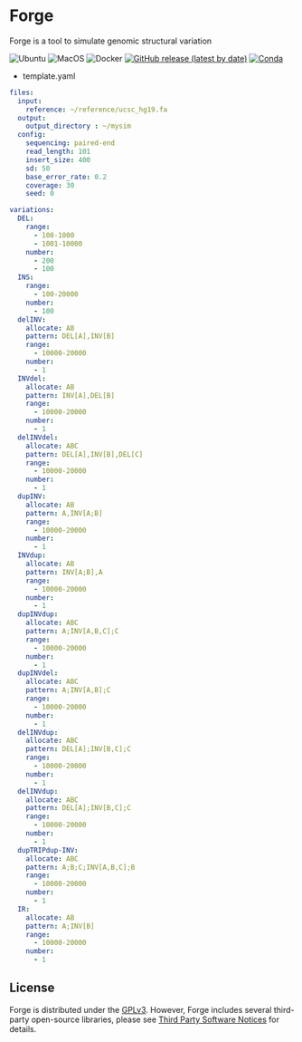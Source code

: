 # Forge
Forge is a tool to simulate genomic structural variation

![Ubuntu](https://github.com/sakkayaphab/forge/workflows/Ubuntu/badge.svg?branch=master)
![MacOS](https://github.com/sakkayaphab/forge/workflows/MacOS/badge.svg?branch=master)
![Docker](https://github.com/sakkayaphab/forge/workflows/Docker/badge.svg?branch=master)
[![GitHub release (latest by date)](https://img.shields.io/github/v/release/sakkayaphab/forge)](https://github.com/sakkayaphab/forge/releases)
[![Conda](https://img.shields.io/conda/v/bioconda/forge?color=blue&label=Anaconda%20Cloud)](https://anaconda.org/bioconda/forge)


* template.yaml
```yaml
files:
  input:
    reference: ~/reference/ucsc_hg19.fa
  output:
    output_directory : ~/mysim
  config:
    sequencing: paired-end
    read_length: 101
    insert_size: 400
    sd: 50
    base_error_rate: 0.2
    coverage: 30
    seed: 0

variations:
  DEL:
    range:
      - 100-1000
      - 1001-10000
    number:
      - 200
      - 100
  INS:
    range:
      - 100-20000
    number:
      - 100
  delINV:
    allocate: AB
    pattern: DEL[A],INV[B]
    range:
      - 10000-20000
    number:
      - 1
  INVdel:
    allocate: AB
    pattern: INV[A],DEL[B]
    range:
      - 10000-20000
    number:
      - 1
  delINVdel:
    allocate: ABC
    pattern: DEL[A],INV[B],DEL[C]
    range:
      - 10000-20000
    number:
      - 1
  dupINV:
    allocate: AB
    pattern: A,INV[A;B]
    range:
      - 10000-20000
    number:
      - 1
  INVdup:
    allocate: AB
    pattern: INV[A;B],A
    range:
      - 10000-20000
    number:
      - 1
  dupINVdup:
    allocate: ABC
    pattern: A;INV[A,B,C];C
    range:
      - 10000-20000
    number:
      - 1
  dupINVdel:
    allocate: ABC
    pattern: A;INV[A,B];C
    range:
      - 10000-20000
    number:
      - 1
  delINVdup:
    allocate: ABC
    pattern: DEL[A];INV[B,C];C
    range:
      - 10000-20000
    number:
      - 1
  delINVdup:
    allocate: ABC
    pattern: DEL[A];INV[B,C];C
    range:
      - 10000-20000
    number:
      - 1
  dupTRIPdup-INV:
    allocate: ABC
    pattern: A;B;C;INV[A,B,C];B
    range:
      - 10000-20000
    number:
      - 1
  IR:
    allocate: AB
    pattern: A;INV[B]
    range:
      - 10000-20000
    number:
      - 1
```


## License
Forge is distributed under the [GPLv3][GPLv3]. However, Forge includes several third-party open-source libraries, please see [Third Party Software Notices][LICENSETHIRDPARTY] for details.


[GPLv3]:LICENSE
[LICENSETHIRDPARTY]:THIRD-PARTY-LICENSE
